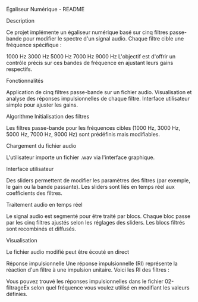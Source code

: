 Égaliseur Numérique - README

Description

Ce projet implémente un égaliseur numérique basé sur cinq filtres passe-bande pour modifier le spectre d'un signal audio. Chaque filtre cible une fréquence spécifique :

1000 Hz
3000 Hz
5000 Hz
7000 Hz
9000 Hz
L'objectif est d'offrir un contrôle précis sur ces bandes de fréquence en ajustant leurs gains respectifs.



Fonctionnalités

Application de cinq filtres passe-bande sur un fichier audio.
Visualisation et analyse des réponses impulsionnelles de chaque filtre.
Interface utilisateur simple pour ajuster les gains.


Algorithme
Initialisation des filtres

Les filtres passe-bande pour les fréquences cibles (1000 Hz, 3000 Hz, 5000 Hz, 7000 Hz, 9000 Hz) sont prédéfinis mais modifiables.

Chargement du fichier audio

L'utilisateur importe un fichier .wav via l'interface graphique.

Interface utilisateur

Des sliders permettent de modifier les paramètres des filtres (par exemple, le gain ou la bande passante).
Les sliders sont liés en temps réel aux coefficients des filtres.

Traitement audio en temps réel

Le signal audio est segmenté pour être traité par blocs.
Chaque bloc passe par les cinq filtres ajustés selon les réglages des sliders.
Les blocs filtrés sont recombinés et diffusés.

Visualisation

Le fichier audio modifié peut être écouté en direct

Réponse impulsionnelle
Une réponse impulsionnelle (RI) représente la réaction d'un filtre à une impulsion unitaire. Voici les RI des filtres :

Vous pouvez trouvé les réponses impulsionnelles dans le fichier 02-filtrageEx selon quel fréquence vous voulez utilisé en modifiant les valeurs définies.
